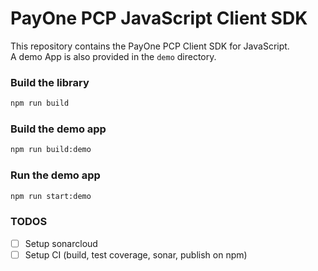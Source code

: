 # PayOne PCP JavaScript Client SDK

This repository contains the PayOne PCP Client SDK for JavaScript.  
A demo App is also provided in the `demo` directory.

### Build the library

```sh
npm run build
```

### Build the demo app

```sh
npm run build:demo
```

### Run the demo app

```sh
npm run start:demo
```

### TODOS

- [ ] Setup sonarcloud
- [ ] Setup CI (build, test coverage, sonar, publish on npm)
